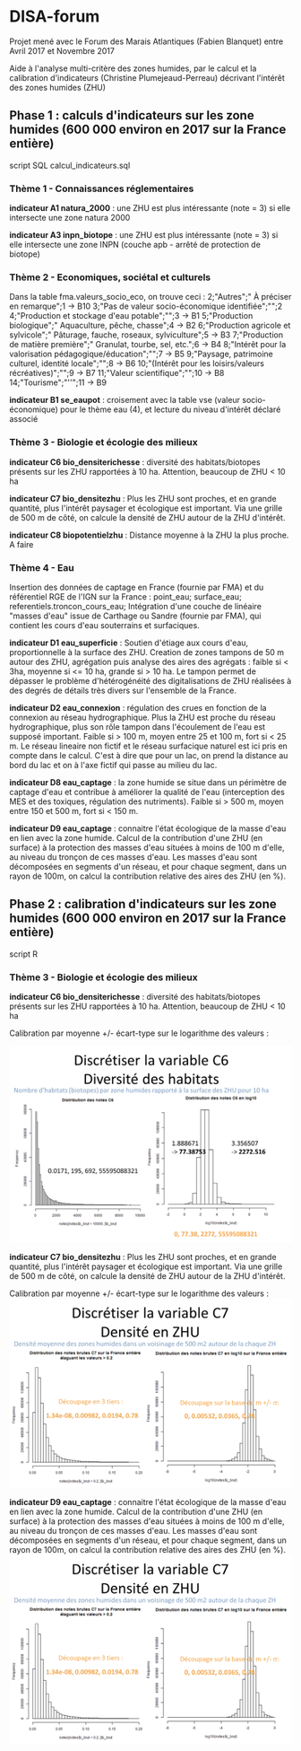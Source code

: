# DISA-forum

Projet mené avec le Forum des Marais Atlantiques (Fabien Blanquet) entre Avril 2017 et Novembre 2017

Aide à l'analyse multi-critère des zones humides, par le calcul et la calibration d'indicateurs (Christine Plumejeaud-Perreau) décrivant l'intérêt des zones humides (ZHU)

## Phase 1 : calculs d'indicateurs sur les zone humides (600 000 environ en 2017 sur la France entière) 

script SQL calcul_indicateurs.sql

### Thème 1 -  Connaissances réglementaires


**indicateur A1 natura_2000** : une ZHU est plus intéressante (note  = 3) si elle intersecte une zone natura 2000

**indicateur A3 inpn_biotope** : une ZHU est plus intéressante (note  = 3) si elle intersecte une zone INPN (couche apb - arrêté de protection de biotope)

### Thème 2 - Economiques, sociétal et culturels

Dans la table fma.valeurs_socio_eco, on trouve ceci  : 
2;"Autres";" À préciser en remarque";1  -> B10
3;"Pas de valeur socio-économique identifiée";"";2 
4;"Production et stockage d'eau potable";"";3 -> B1
5;"Production biologique";" Aquaculture, pêche, chasse";4 -> B2
6;"Production agricole et sylvicole";" Pâturage, fauche, roseaux, sylviculture";5 -> B3
7;"Production de matière première";" Granulat, tourbe, sel, etc.";6 -> B4
8;"Intérêt pour la valorisation pédagogique/éducation";"";7 -> B5
9;"Paysage, patrimoine culturel, identité locale";"";8 -> B6
10;"(Intérêt pour les loisirs/valeurs récréatives)";"";9 -> B7
11;"Valeur scientifique";"";10 -> B8
14;"Tourisme";"''";11 -> B9

**indicateur B1 se_eaupot** : croisement avec la table vse (valeur socio-économique) pour le thème eau (4), et lecture du niveau d'intérêt déclaré associé

### Thème 3 - Biologie et écologie des milieux

**indicateur C6 bio_densiterichesse** : diversité des habitats/biotopes présents sur les ZHU rapportées à 10 ha. 
Attention, beaucoup de ZHU < 10 ha

**indicateur C7 bio_densitezhu** : Plus les ZHU sont proches, et en grande quantité, plus l'intérêt paysager et écologique est important. 
Via une grille de 500 m de côté, on calcule la densité de ZHU autour de la ZHU d'intérêt. 

**indicateur C8 biopotentielzhu** : Distance moyenne à la ZHU la plus proche. A faire

### Thème 4 - Eau

Insertion des données de captage en France (fournie par FMA) et du référentiel RGE de l'IGN sur la France : point_eau; surface_eau; referentiels.troncon_cours_eau;
Intégration d'une couche de linéaire "masses d'eau" issue de Carthage ou Sandre (fournie par FMA), qui contient les cours d'eau souterrains et surfaciques.

**indicateur D1 eau_superficie** : Soutien d'étiage aux cours d'eau, proportionnelle à la surface des ZHU. Creation de zones tampons de 50 m autour des ZHU, agrégation puis analyse des aires des agrégats : faible si < 3ha, moyenne si <= 10 ha, grande si > 10 ha. Le tampon permet de dépasser le problème d'hétérogénéité des digitalisations de ZHU réalisées à des degrés de détails très divers sur l'ensemble de la France. 

**indicateur D2 eau_connexion** : régulation des crues en fonction de la connexion au réseau hydrographique. Plus la ZHU est proche du réseau hydrographique, plus son rôle tampon dans l'écoulement de l'eau est supposé important. Faible si > 100 m, moyen entre 25 et 100 m, fort si < 25 m. Le réseau lineaire non fictif et le réseau surfacique naturel est ici pris en compte dans le calcul. C'est à dire que pour un lac, on prend la distance au bord du lac et on à l'axe fictif qui passe au milieu du lac. 

**indicateur D8 eau_captage** : la zone humide se situe dans un périmètre de captage d'eau et contribue à améliorer la qualité de l'eau (interception des MES et des toxiques, régulation des nutriments). Faible si > 500 m, moyen entre 150 et 500 m, fort si < 150 m. 

**indicateur D9 eau_captage** : connaitre l'état écologique de la masse d'eau en lien avec la zone humide. Calcul de la contribution d'une ZHU (en surface) à la protection des masses d'eau situées à moins de 100 m d'elle, au niveau du tronçon de ces masses d'eau. Les masses d'eau sont décomposées en segments d'un réseau, et pour chaque segment, dans un rayon de 100m, on calcul la contribution relative des aires des ZHU (en %).



## Phase 2 : calibration d'indicateurs sur les zone humides (600 000 environ en 2017 sur la France entière) 

script R

### Thème 3 - Biologie et écologie des milieux

**indicateur C6 bio_densiterichesse** : diversité des habitats/biotopes présents sur les ZHU rapportées à 10 ha. 
Attention, beaucoup de ZHU < 10 ha

Calibration par moyenne +/- écart-type sur le logarithme des valeurs : 

<img src="C6.png" alt="C6"  class="wrap align-right"/> 

**indicateur C7 bio_densitezhu** : Plus les ZHU sont proches, et en grande quantité, plus l'intérêt paysager et écologique est important. 
Via une grille de 500 m de côté, on calcule la densité de ZHU autour de la ZHU d'intérêt.

Calibration par moyenne +/- écart-type sur le logarithme des valeurs : 
<img src="C7.png" alt="C7"  class="wrap align-right"/> 

**indicateur D9 eau_captage** : connaitre l'état écologique de la masse d'eau en lien avec la zone humide. Calcul de la contribution d'une ZHU (en surface) à la protection des masses d'eau situées à moins de 100 m d'elle, au niveau du tronçon de ces masses d'eau. Les masses d'eau sont décomposées en segments d'un réseau, et pour chaque segment, dans un rayon de 100m, on calcul la contribution relative des aires des ZHU (en %).
<img src="C7.png" alt="D9"  class="wrap align-right"/> 
